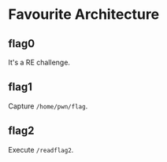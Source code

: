 # Favourite Architecture

## flag0

It's a RE challenge.

## flag1

Capture `/home/pwn/flag`.

## flag2

Execute `/readflag2`.
